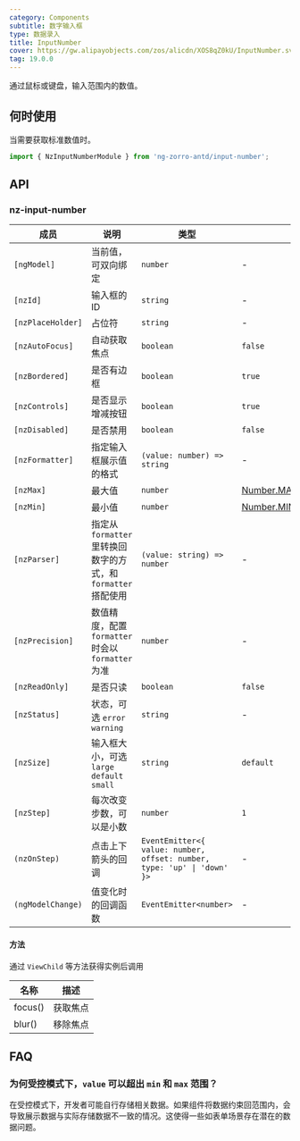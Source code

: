 ```yaml
---
category: Components
subtitle: 数字输入框
type: 数据录入
title: InputNumber
cover: https://gw.alipayobjects.com/zos/alicdn/XOS8qZ0kU/InputNumber.svg
tag: 19.0.0
---
```


通过鼠标或键盘，输入范围内的数值。

## 何时使用

当需要获取标准数值时。

```ts
import { NzInputNumberModule } from 'ng-zorro-antd/input-number';
```

## API

### nz-input-number

| 成员              | 说明                                                           | 类型                                                                    | 默认值                                                                                                                              |
| ----------------- | -------------------------------------------------------------- | ----------------------------------------------------------------------- | ----------------------------------------------------------------------------------------------------------------------------------- |
| `[ngModel]`       | 当前值，可双向绑定                                             | `number`                                                                | -                                                                                                                                   |
| `[nzId]`          | 输入框的 ID                                                    | `string`                                                                | -                                                                                                                                   |
| `[nzPlaceHolder]` | 占位符                                                         | `string`                                                                | -                                                                                                                                   |
| `[nzAutoFocus]`   | 自动获取焦点                                                   | `boolean`                                                               | `false`                                                                                                                             |
| `[nzBordered]`    | 是否有边框                                                     | `boolean`                                                               | `true`                                                                                                                              |
| `[nzControls]`    | 是否显示增减按钮                                               | `boolean`                                                               | `true`                                                                                                                              |
| `[nzDisabled]`    | 是否禁用                                                       | `boolean`                                                               | `false`                                                                                                                             |
| `[nzFormatter]`   | 指定输入框展示值的格式                                         | `(value: number) => string`                                             | -                                                                                                                                   |
| `[nzMax]`         | 最大值                                                         | `number`                                                                | [Number.MAX_SAFE_INTEGER](https://developer.mozilla.org/zh-CN/docs/Web/JavaScript/Reference/Global_Objects/Number/MAX_SAFE_INTEGER) |
| `[nzMin]`         | 最小值                                                         | `number`                                                                | [Number.MIN_SAFE_INTEGER](https://developer.mozilla.org/zh-CN/docs/Web/JavaScript/Reference/Global_Objects/Number/MIN_SAFE_INTEGER) |
| `[nzParser]`      | 指定从 `formatter` 里转换回数字的方式，和 `formatter` 搭配使用 | `(value: string) => number`                                             | -                                                                                                                                   |
| `[nzPrecision]`   | 数值精度，配置 `formatter` 时会以 `formatter` 为准             | `number`                                                                | -                                                                                                                                   |
| `[nzReadOnly]`    | 是否只读                                                       | `boolean`                                                               | `false`                                                                                                                             |
| `[nzStatus]`      | 状态，可选 `error` `warning`                                   | `string`                                                                | -                                                                                                                                   |
| `[nzSize]`        | 输入框大小，可选 `large` `default` `small`                     | `string`                                                                | `default`                                                                                                                           |
| `[nzStep]`        | 每次改变步数，可以是小数                                       | `number`                                                                | `1`                                                                                                                                 |
| `(nzOnStep)`      | 点击上下箭头的回调                                             | `EventEmitter<{ value: number, offset: number, type: 'up' \| 'down' }>` | -                                                                                                                                   |
| `(ngModelChange)` | 值变化时的回调函数                                             | `EventEmitter<number>`                                                  | -                                                                                                                                   |

#### 方法

通过 `ViewChild` 等方法获得实例后调用

| 名称    | 描述     |
| ------- | -------- |
| focus() | 获取焦点 |
| blur()  | 移除焦点 |

## FAQ

### 为何受控模式下，`value` 可以超出 `min` 和 `max` 范围？

在受控模式下，开发者可能自行存储相关数据。如果组件将数据约束回范围内，会导致展示数据与实际存储数据不一致的情况。这使得一些如表单场景存在潜在的数据问题。
